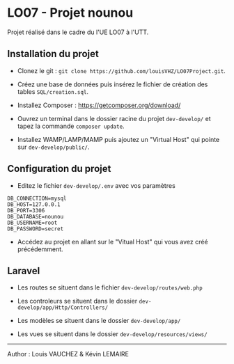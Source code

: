 # LO07 - Projet nounou

Projet réalisé dans le cadre du l'UE LO07 à l'UTT.


## Installation du projet

* Clonez le git : `git clone https://github.com/louisVHZ/LO07Project.git`.

* Créez une base de données puis insérez le fichier de création des tables `SQL/creation.sql`.

* Installez Composer : https://getcomposer.org/download/

* Ouvrez un terminal dans le dossier racine du projet `dev-develop/` et tapez la commande `composer update`.

* Installez WAMP/LAMP/MAMP puis ajoutez un "Virtual Host" qui pointe sur `dev-develop/public/`.


## Configuration du projet

* Editez le fichier `dev-develop/.env` avec vos paramètres
```
DB_CONNECTION=mysql
DB_HOST=127.0.0.1
DB_PORT=3306
DB_DATABASE=nounou
DB_USERNAME=root
DB_PASSWORD=secret
```

* Accédez au projet en allant sur le "Vitual Host" qui vous avez créé précédemment.


## Laravel

* Les routes se situent dans le fichier `dev-develop/routes/web.php`

* Les controleurs se situent dans le dossier `dev-develop/app/Http/Controllers/`

* Les modèles se situent dans le dossier `dev-develop/app/`

* Les vues se situent dans le dossier `dev-develop/resources/views/`


___

Author : Louis VAUCHEZ & Kévin LEMAIRE
